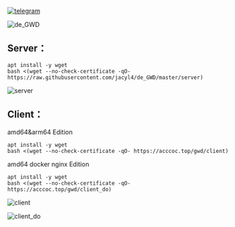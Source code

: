 [![telegram](https://i.loli.net/2019/10/23/Ol9PX7io5b3hZsz.png)](https://t.me/de_GWD)


![de_GWD](https://i.loli.net/2020/01/06/kDZ5Qc6EXhnYbSj.png)

## Server：

```
apt install -y wget
bash <(wget --no-check-certificate -qO- https://raw.githubusercontent.com/jacyl4/de_GWD/master/server)
```
![server](https://i.loli.net/2020/01/06/kLZl8XG2KvOcaBd.png)

## Client：
amd64&arm64 Edition
```
apt install -y wget
bash <(wget --no-check-certificate -qO- https://acccoc.top/gwd/client)
```


amd64 docker nginx Edition
```
apt install -y wget
bash <(wget --no-check-certificate -qO- https://acccoc.top/gwd/client_do)
```

![client](https://i.loli.net/2020/01/06/mxlQVkFNv2yLo8K.png)


![client_do](https://i.loli.net/2020/01/06/PVt4eSUKhQMx2Oy.png)

